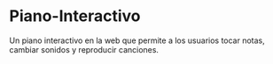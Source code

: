 # Piano-Interactivo
Un piano interactivo en la web que permite a los usuarios tocar notas, cambiar sonidos y reproducir canciones.
